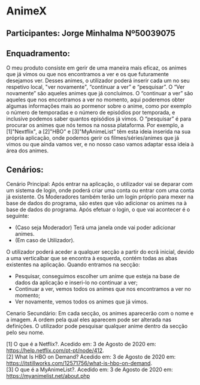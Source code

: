 # AnimeX
## Participantes: Jorge Minhalma Nº50039075
## Enquadramento: 
O meu produto consiste em gerir de uma maneira mais eficaz, os animes que já vimos ou que nos encontramos a ver e os que futuramente desejamos ver. Desses animes, o utilizador poderá inserir cada um no seu respetivo local, "ver novamente", “continuar a ver” e “pesquisar”.  O “Ver novamente” são aqueles animes que já concluímos. O “continuar a ver” são aqueles que nos encontramos a ver no momento, aqui poderemos obter algumas informações mais ao pormenor sobre o anime, como por exemplo o número de temporadas e o número de episódios por temporada, e inclusive podemos saber quantos episódios já vimos. O “pesquisar” é para procurar os animes que nós temos na nossa plataforma. 
Por exemplo, a [1]"Nextflix", a [2]"HBO" e [3]"MyAnimeList” têm esta ideia inserida na sua própria aplicação, onde podemos gerir os filmes/séries/animes que já vimos ou que ainda vamos ver, e no nosso caso vamos adaptar essa ideia à área dos animes. 


## Cenários:
  Cenário Principal: Após entrar na aplicação, o utilizador vai se deparar com um sistema de login, onde poderá criar uma conta ou entrar com uma conta já existente. Os Moderadores também terão um login próprio para mexer na base de dados do programa, são estes que vão adicionar os animes na à base de dados do programa. Após efetuar o login, o que vai acontecer é o seguinte:
  - (Caso seja Moderador) Terá uma janela onde vai poder adicionar animes.
  - (Em caso de Utilizador).
  
  O utilizador poderá aceder a qualquer secção a partir do ecrã inicial, devido a uma verticalbar que se encontra à esquerda, contém todas as abas existentes na aplicação. Quando entramos na secção:
  - Pesquisar, conseguimos escolher um anime que esteja na base de dados da aplicação e inseri-lo no continuar a ver;
  - Continuar a ver, vemos todos os animes que nos encontramos a ver no momento;
  - Ver novamente, vemos todos os animes que já vimos.
  
  Cenario Secundário: Em cada secção, os animes aparecerão com o nome e a imagem. A ordem pela qual eles aparecem pode ser alterada nas definições. O utilizador pode pesquisar qualquer anime dentro da secção pelo seu nome.
    

[1] O que é a Netflix?.  Acedido em: 3 de Agosto de 2020 em: https://help.netflix.com/pt-pt/node/412. \
[2] What Is HBO on Demand? Acedido em: 3 de Agosto de 2020 em: https://itstillworks.com/12571756/what-is-hbo-on-demand. \
[3] O que é a MyAnimeList?.  Acedido em: 3 de Agosto de 2020 em: https://myanimelist.net/about.php
